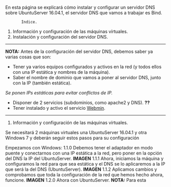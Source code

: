 En esta página se explicará cómo instalar y configurar un servidor DNS sobre UbuntuServer 16.04.1, el servidor DNS que vamos a trabajar es Bind.

           Índice.
           
1. Información y configuración de las máquinas vírtuales.
2. Instalación y configuración del servidor DNS.

___

**NOTA:** Antes de la configuración del servidor DNS, debemos saber ya varias cosas que son:
* Tener ya varios equipos configurados y activos en la red (y todos ellos con una IP estática y nombres de la máquina).
* Saber el nombre de dominio que vamos a poner al servidor DNS, junto con la IP (también estática).

_Se ponen IPs estáticas para evitar conflictos de IP._
* Disponer de 2 servicios (subdominios, como apache2 y DNS). **??**
* Tener instalado y activo el servicio [Webmin](http://www.webmin.com/deb.html).

___

1. Información y configuración de las máquinas vírtuales.

Se necesitará 2 máquinas virtuales una UbuntuServer 16.04.1 y otra Windows 7 y deberán seguir estos pasos para su configuración

Empezamos con Windows:
1.1.0 Debemos tener el adaptador en modo puente y conectarnos con una IP estática a la red, pero poner en la opción del DNS la IP del UbuntuServer.
**IMAGEN**
1.1.1 Ahora, iniciamos la máquina y configuramos la red para que sea estática y el DNS se lo aplicaremos a la IP que será la del DNS (UbuntuServer).
**IMAGEN**
1.1.2 Aplicamos cambios y comprobamos que toda la configuración de la red que hemos hecho ahora, funcione.
**IMAGEN**
1.2.0
Ahora con UbuntuServer.
**NOTA:** Para esta 
